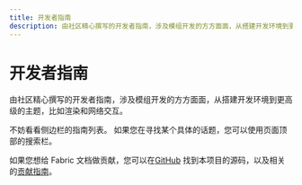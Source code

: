 ```yaml
---
title: 开发者指南
description: 由社区精心撰写的开发者指南，涉及模组开发的方方面面，从搭建开发环境到更高级的主题，比如渲染和网络交互。
---
```


# 开发者指南

由社区精心撰写的开发者指南，涉及模组开发的方方面面，从搭建开发环境到更高级的主题，比如渲染和网络交互。

不妨看看侧边栏的指南列表。 如果您在寻找某个具体的话题，您可以使用页面顶部的搜索栏。

如果您想给 Fabric 文档做贡献，您可以在[GitHub](https://github.com/FabricMC/fabric-docs) 找到本项目的源码，以及相关的[贡献指南](../contributing)。
